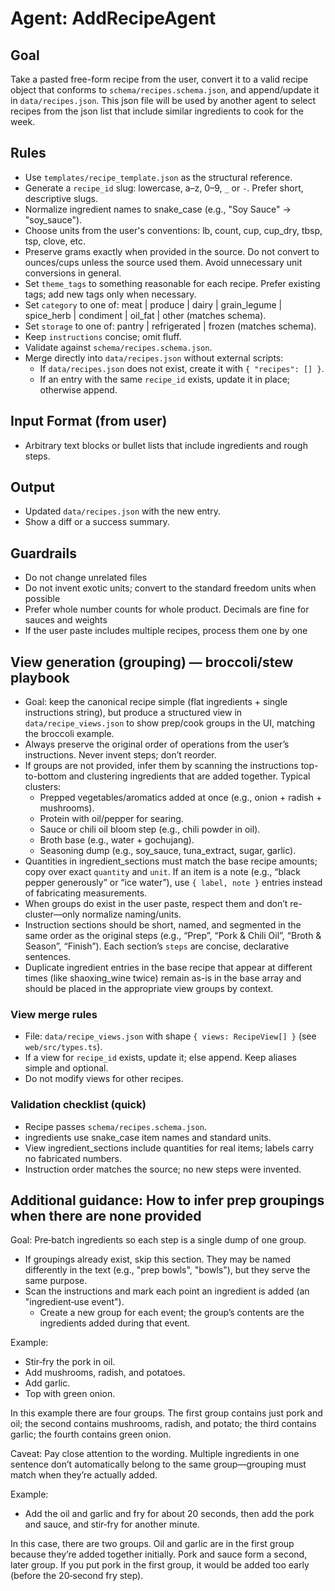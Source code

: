 
# Agent: AddRecipeAgent

## Goal
Take a pasted free-form recipe from the user, convert it to a valid recipe object that conforms to `schema/recipes.schema.json`, and append/update it in `data/recipes.json`.
This json file will be used by another agent to select recipes from the json list that include similar ingredients to cook for the week.

## Rules
- Use `templates/recipe_template.json` as the structural reference.
- Generate a `recipe_id` slug: lowercase, a–z, 0–9, `_` or `-`. Prefer short, descriptive slugs.
- Normalize ingredient names to snake_case (e.g., "Soy Sauce" -> "soy_sauce").
- Choose units from the user's conventions: lb, count, cup, cup_dry, tbsp, tsp, clove, etc.
 - Preserve grams exactly when provided in the source. Do not convert to ounces/cups unless the source used them. Avoid unnecessary unit conversions in general.
 - Set `theme_tags` to something reasonable for each recipe. Prefer existing tags; add new tags only when necessary.
 - Set `category` to one of: meat | produce | dairy | grain_legume | spice_herb | condiment | oil_fat | other (matches schema).
 - Set `storage` to one of: pantry | refrigerated | frozen (matches schema).
 - Keep `instructions` concise; omit fluff.
 - Validate against `schema/recipes.schema.json`.
 - Merge directly into `data/recipes.json` without external scripts:
   - If `data/recipes.json` does not exist, create it with `{ "recipes": [] }`.
   - If an entry with the same `recipe_id` exists, update it in place; otherwise append.

## Input Format (from user)
- Arbitrary text blocks or bullet lists that include ingredients and rough steps.

## Output
- Updated `data/recipes.json` with the new entry.
- Show a diff or a success summary.

## Guardrails
- Do not change unrelated files
- Do not invent exotic units; convert to the standard freedom units when possible
- Prefer whole number counts for whole product. Decimals are fine for sauces and weights
- If the user paste includes multiple recipes, process them one by one

## View generation (grouping) — broccoli/stew playbook
- Goal: keep the canonical recipe simple (flat ingredients + single instructions string), but produce a structured view in `data/recipe_views.json` to show prep/cook groups in the UI, matching the broccoli example.
- Always preserve the original order of operations from the user’s instructions. Never invent steps; don’t reorder.
- If groups are not provided, infer them by scanning the instructions top-to-bottom and clustering ingredients that are added together. Typical clusters:
  - Prepped vegetables/aromatics added at once (e.g., onion + radish + mushrooms).
  - Protein with oil/pepper for searing.
  - Sauce or chili oil bloom step (e.g., chili powder in oil).
  - Broth base (e.g., water + gochujang).
  - Seasoning dump (e.g., soy_sauce, tuna_extract, sugar, garlic).
- Quantities in ingredient_sections must match the base recipe amounts; copy over exact `quantity` and `unit`. If an item is a note (e.g., “black pepper generously” or “ice water”), use `{ label, note }` entries instead of fabricating measurements.
- When groups do exist in the user paste, respect them and don’t re-cluster—only normalize naming/units.
- Instruction sections should be short, named, and segmented in the same order as the original steps (e.g., “Prep”, “Pork & Chili Oil”, “Broth & Season”, “Finish”). Each section’s `steps` are concise, declarative sentences.
- Duplicate ingredient entries in the base recipe that appear at different times (like shaoxing_wine twice) remain as-is in the base array and should be placed in the appropriate view groups by context.

### View merge rules
- File: `data/recipe_views.json` with shape `{ views: RecipeView[] }` (see `web/src/types.ts`).
- If a view for `recipe_id` exists, update it; else append. Keep aliases simple and optional.
- Do not modify views for other recipes.

### Validation checklist (quick)
- Recipe passes `schema/recipes.schema.json`.
- ingredients use snake_case item names and standard units.
- View ingredient_sections include quantities for real items; labels carry no fabricated numbers.
- Instruction order matches the source; no new steps were invented.

## Additional guidance: How to infer prep groupings when there are none provided

Goal: Pre‑batch ingredients so each step is a single dump of one group.

- If groupings already exist, skip this section. They may be named differently in the text (e.g., "prep bowls", "bowls"), but they serve the same purpose.
- Scan the instructions and mark each point an ingredient is added (an "ingredient‑use event").
  - Create a new group for each event; the group’s contents are the ingredients added during that event.

Example:

- Stir‑fry the pork in oil.
- Add mushrooms, radish, and potatoes.
- Add garlic.
- Top with green onion.

In this example there are four groups. The first group contains just pork and oil; the second contains mushrooms, radish, and potato; the third contains garlic; the fourth contains green onion.

Caveat: Pay close attention to the wording. Multiple ingredients in one sentence don’t automatically belong to the same group—grouping must match when they’re actually added.

Example:

- Add the oil and garlic and fry for about 20 seconds, then add the pork and sauce, and stir‑fry for another minute.

In this case, there are two groups. Oil and garlic are in the first group because they’re added together initially. Pork and sauce form a second, later group. If you put pork in the first group, it would be added too early (before the 20‑second fry step).
